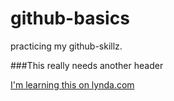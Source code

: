 # github-basics
practicing my github-skillz.

###This really needs another header

[I'm learning this on lynda.com](http://www.lynda.com)
